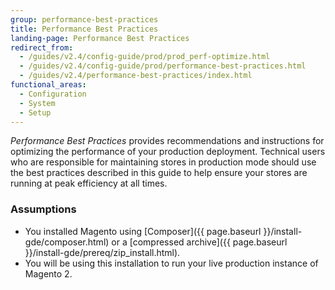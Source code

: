 ```yaml
---
group: performance-best-practices
title: Performance Best Practices
landing-page: Performance Best Practices
redirect_from:
  - /guides/v2.4/config-guide/prod/prod_perf-optimize.html
  - /guides/v2.4/config-guide/prod/performance-best-practices.html
  - /guides/v2.4/performance-best-practices/index.html
functional_areas:
  - Configuration
  - System
  - Setup
---
```


_Performance Best Practices_ provides recommendations and instructions for optimizing the performance of your production deployment. Technical users who are responsible for maintaining stores in production mode should use the best practices described in this guide to help ensure your stores are running at peak efficiency at all times.

### Assumptions

*  You installed Magento using [Composer]({{ page.baseurl }}/install-gde/composer.html) or a [compressed archive]({{ page.baseurl }}/install-gde/prereq/zip_install.html).
*  You will be using this installation to run your live production instance of Magento 2.
